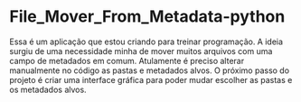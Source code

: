 # File_Mover_From_Metadata-python
 
Essa é um aplicação que estou criando para treinar programação.
A ideia surgiu de uma necessidade minha de mover muitos arquivos com uma campo de metadados em comum.
Atulamente é preciso alterar manualmente no código as pastas e metadados alvos.
O próximo passo do projeto é criar uma interface gráfica para poder mudar escolher as pastas e os metadados alvos.
